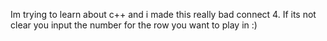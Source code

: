 Im trying to learn about c++ and i made this really bad connect 4.
If its not clear you input the number for the row you want to play in
:)
